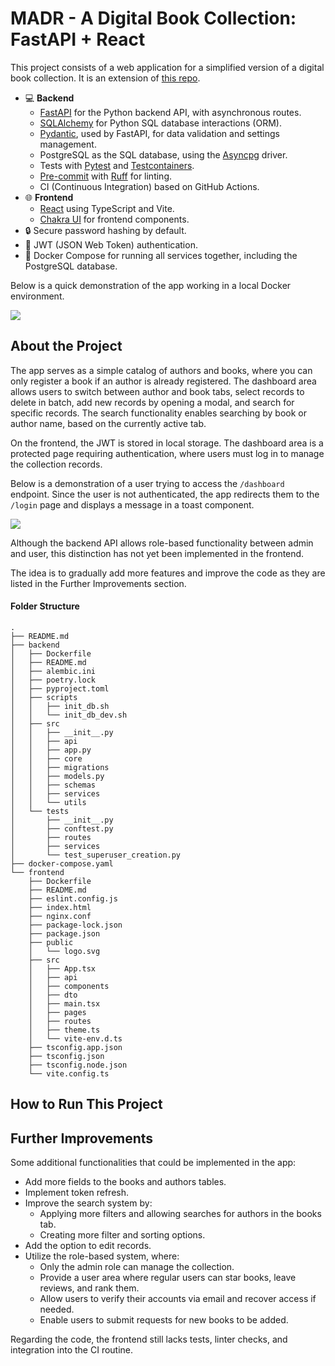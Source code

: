 # MADR - A Digital Book Collection: FastAPI + React

This project consists of a web application for a simplified version of a digital book collection. It is an extension of [this repo](https://github.com/lealre/madr-fastapi).

- 💻 **Backend**
  - [FastAPI](https://fastapi.tiangolo.com/) for the Python backend API, with asynchronous routes.
  - [SQLAlchemy](https://www.sqlalchemy.org/) for Python SQL database interactions (ORM).
  - [Pydantic](https://docs.pydantic.dev/latest/), used by FastAPI, for data validation and settings management.
  - PostgreSQL as the SQL database, using the [Asyncpg](https://magicstack.github.io/asyncpg/current/) driver.
  - Tests with [Pytest](https://docs.pytest.org/en/stable/) and [Testcontainers](https://testcontainers-python.readthedocs.io/en/latest/).
  - [Pre-commit](https://pre-commit.com/) with [Ruff](https://docs.astral.sh/ruff/) for linting.
  - CI (Continuous Integration) based on GitHub Actions.
- 🌐 **Frontend**
  - [React](https://react.dev/) using TypeScript and Vite.
  - [Chakra UI](https://www.chakra-ui.com/) for frontend components.
- 🔒 Secure password hashing by default.
- 🔑 JWT (JSON Web Token) authentication.
- 🐋 Docker Compose for running all services together, including the PostgreSQL database.

Below is a quick demonstration of the app working in a local Docker environment.

![](media/full-demo.gif)

## About the Project

The app serves as a simple catalog of authors and books, where you can only register a book if an author is already registered. The dashboard area allows users to switch between author and book tabs, select records to delete in batch, add new records by opening a modal, and search for specific records. The search functionality enables searching by book or author name, based on the currently active tab.

On the frontend, the JWT is stored in local storage. The dashboard area is a protected page requiring authentication, where users must log in to manage the collection records.

Below is a demonstration of a user trying to access the `/dashboard` endpoint. Since the user is not authenticated, the app redirects them to the `/login` page and displays a message in a toast component.

![](media/auth-demo.gif)

Although the backend API allows role-based functionality between admin and user, this distinction has not yet been implemented in the frontend.

The idea is to gradually add more features and improve the code as they are listed in the Further Improvements section.

#### Folder Structure

```
.
├── README.md
├── backend
│   ├── Dockerfile
│   ├── README.md
│   ├── alembic.ini
│   ├── poetry.lock
│   ├── pyproject.toml
│   ├── scripts
│   │   ├── init_db.sh
│   │   └── init_db_dev.sh
│   ├── src
│   │   ├── __init__.py
│   │   ├── api
│   │   ├── app.py
│   │   ├── core
│   │   ├── migrations
│   │   ├── models.py
│   │   ├── schemas
│   │   ├── services
│   │   └── utils
│   └── tests
│       ├── __init__.py
│       ├── conftest.py
│       ├── routes
│       ├── services
│       └── test_superuser_creation.py
├── docker-compose.yaml
└── frontend
    ├── Dockerfile
    ├── README.md
    ├── eslint.config.js
    ├── index.html
    ├── nginx.conf
    ├── package-lock.json
    ├── package.json
    ├── public
    │   └── logo.svg
    ├── src
    │   ├── App.tsx
    │   ├── api
    │   ├── components
    │   ├── dto
    │   ├── main.tsx
    │   ├── pages
    │   ├── routes
    │   ├── theme.ts
    │   └── vite-env.d.ts
    ├── tsconfig.app.json
    ├── tsconfig.json
    ├── tsconfig.node.json
    └── vite.config.ts
```

## How to Run This Project

## Further Improvements

Some additional functionalities that could be implemented in the app:

- Add more fields to the books and authors tables.
- Implement token refresh.
- Improve the search system by:
  - Applying more filters and allowing searches for authors in the books tab.
  - Creating more filter and sorting options.
- Add the option to edit records.
- Utilize the role-based system, where:
  - Only the admin role can manage the collection.
  - Provide a user area where regular users can star books, leave reviews, and rank them.
  - Allow users to verify their accounts via email and recover access if needed.
  - Enable users to submit requests for new books to be added.

Regarding the code, the frontend still lacks tests, linter checks, and integration into the CI routine.
